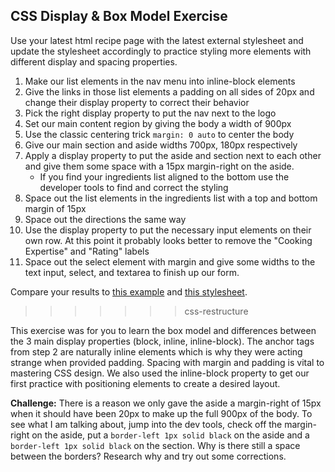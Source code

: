 ## CSS Display & Box Model Exercise

Use your latest html recipe page with the latest external stylesheet and update the stylesheet accordingly to practice styling more elements with different display and spacing properties.

1. Make our list elements in the nav menu into inline-block elements
2. Give the links in those list elements a padding on all sides of 20px and change their display property to correct their behavior
3. Pick the right display property to put the nav next to the logo
4. Set our main content region by giving the body a width of 900px
5. Use the classic centering trick `margin: 0 auto` to center the body
6. Give our main section and aside widths 700px, 180px respectively
7. Apply a display property to put the aside and section next to each other and give them some space with a 15px margin-right on the aside.
    - If you find your ingredients list aligned to the bottom use the developer tools to find and correct the styling 
8. Space out the list elements in the ingredients list with a top and bottom margin of 15px
9. Space out the directions the same way
10. Use the display property to put the necessary input elements on their own row. At this point it probably looks better to remove the "Cooking Expertise" and "Rating" labels
11. Space out the select element with margin and give some widths to the text input, select, and textarea to finish up our form.

Compare your results to [this example](./example.html) and [this stylesheet](../../assets/box_model.css).
>>>>>>> css-restructure

This exercise was for you to learn the box model and differences between the 3 main display properties (block, inline, inline-block). The anchor tags from step 2 are naturally inline elements which is why they were acting strange when provided padding. Spacing with margin and padding is vital to mastering CSS design. We also used the inline-block property to get our first practice with positioning elements to create a desired layout.

**Challenge:** There is a reason we only gave the aside a margin-right of 15px when it should have been 20px to make up the full 900px of the body. To see what I am talking about, jump into the dev tools, check off the margin-right on the aside, put a `border-left 1px solid black` on the aside and a `border-left 1px solid black` on the section. Why is there still a space between the borders? Research why and try out some corrections.


